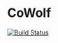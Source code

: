 CoWolf
======
[![Build Status](https://lismore.informatik.uni-stuttgart.de/buildStatus/icon?job=CoWolf)](https://lismore.informatik.uni-stuttgart.de/job/CoWolf/)

